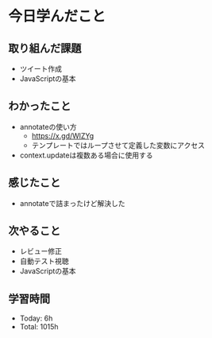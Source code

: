 # 今日学んだこと
## 取り組んだ課題
- ツイート作成
- JavaScriptの基本
## わかったこと
- annotateの使い方
    - https://x.gd/WlZYg
    - テンプレートではループさせて定義した変数にアクセス
- context.updateは複数ある場合に使用する
## 感じたこと
- annotateで詰まったけど解決した
## 次やること
- レビュー修正
- 自動テスト視聴
- JavaScriptの基本
## 学習時間
- Today: 6h
- Total: 1015h